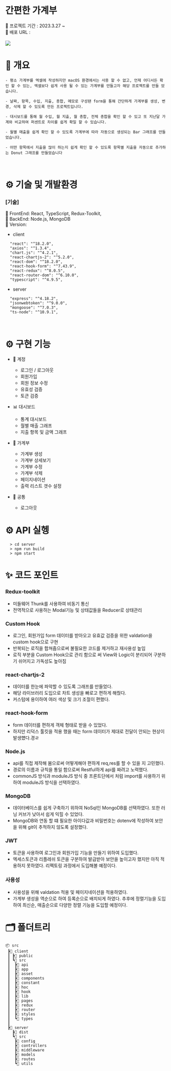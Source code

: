 <h1>간편한 가계부</h1>
📍 프로젝트 기간 : 2023.3.27 ~ 
<br>
📍 배포 URL : 
<br>
<br>

<img src="https://media.discordapp.net/attachments/986558961241182208/1003300321260486727/KakaoTalk_Photo_2022-07-31-22-56-15.jpeg?width=1440&height=1362">

<h1>📌 개요</h1>

```
- 평소 가계부를 엑셀에 작성하지만 macOS 환경에서는 사용 할 수 없고, 언제 어디서든 확인 할 수 있는, 엑셀보다 쉽게 사용 될 수 있는 가계부를 만들고자 해당 프로젝트를 만들 었습니다.

- 날짜, 항목, 수입, 지출, 총합, 메모로 구성됀 form을 통해 간단하게 가계부를 생성, 변경, 삭제 할 수 있도록 만든 프로젝트입니다.

- 대시보드를 통해 월 수입, 월 지출, 월 총합, 전체 총합을 확인 할 수 있고 또 지난달 가계와 비교하여 퍼센트로 차이를 쉽게 확일 할 수 있습니다.

- 월별 매출을 쉽게 확인 할 수 있도록 가계부에 따라 자동으로 생성되는 Bar 그래프를 만들었습니다.

- 어떤 항목에서 지출을 많이 하는지 쉽게 확인 할 수 있도록 항목별 지출을 자동으로 추가하는 Donut 그래프를 만들었습니다

```

</br>

<h1>⚙️ 기술 및 개발환경</h1>

### [기술]

📌 FrontEnd: React, TypeScript, Redux-Toolkit,
<br/>
📌 BackEnd: Node.js, MongoDB
<br/>
📌 Version:

- client

```
  "react": "^18.2.0",
  "axios": "^1.3.4",
  "chart.js": "^4.2.1",
  "react-chartjs-2": "^5.2.0",
  "react-dom": "^18.2.0",
  "react-hook-form": "^7.43.9",
  "react-redux": "^8.0.5",
  "react-router-dom": "^6.10.0",
  "typescript": "^4.9.5",
```

- server

```
  "express": "^4.18.2",
  "jsonwebtoken": "^9.0.0",
  "mongoose": "^7.0.3",
  "ts-node": "^10.9.1",
```

</br>

<h1>⚙️ 구현 기능</h1>

- 🔐 계정

  - 로그인 / 로그아웃
  - 회원가입
  - 회원 정보 수정
  - 유효성 검증
  - 토큰 검증

- 📊 대시보드

  - 통계 대시보드
  - 월별 매출 그래프
  - 지출 항목 및 금액 그래프

- 📄 가계부

  - 가계부 생성
  - 가계부 상세보기
  - 가계부 수정
  - 가계부 삭제
  - 페이지네이션
  - 출력 리스트 갯수 설정

- 🎯 공통
  - 로그아웃

<h1>⚙️ API 실헹</h1>

```
  > cd server
  > npm run build
  > npm start
```

<h1> ✨ 코드 포인트</h1>

### Redux-toolkit

- 미들웨어 Thunk를 사용하여 비동기 통신
- 전역적으로 사용하는 Modal기능 및 상태값들을 Reducer로 상태관리

### Custom Hook

- 로그인, 회원가입 form 데이터를 받아오고 유효값 검증을 위한 valdation을 custom hook으로 구현
- 반복되는 로직을 합쳐줌으로써 불필요한 코드를 제거하고 재사용성 높임
- 로직 부분을 Custom Hook으로 관리 함으로 써 View와 Logic이 분리되어 구분하기 쉬어지고 가독성도 높아짐

### react-chartjs-2

- 데이터를 한눈에 파악할 수 있도록 그래프를 만들었다.
- 해당 라이브러리 도입으로 차트 생성을 빠로고 편하게 해줬다.
- 커스텀에 용이하여 여러 색상 및 크기 조절이 편했다.

### react-hook-form

- form 데이터를 편하게 객체 형태로 받을 수 있었다.
- 하지만 리덕스 툴킷을 적용 했을 때는 form 데이터가 제대로 전달이 안되는 현상이 발생헀다.경ㄹ

### Node.js

- api를 직접 제작해 봄으로써 어떻게해야 편하게 req,res를 할 수 있을 지 고민했다.
- 경로의 이름과 규칙을 통일 함으로써 Restful하게 api를 짜려고 노력했다.
- commonJS 방식과 moduleJS 방식 중 프론트단에서 처럼 import를 사용하기 위하여 moduleJS 방식을 선택하였다.

### MongoDB

- 데이터베이스를 쉽게 구축하기 위하여 NoSql인 MongoDB를 선택하였다. 또한 러닝 커브가 낮아서 쉽게 익힐 수 있었다.
- MongoDB와 연동 할 떄 필요한 아이다값과 비밀번호는 dotenv에 작성하여 보안을 위해 git이 추적하지 않도록 설정했다.

### JWT

- 토큰을 사용하여 로그인과 회원가입 기능을 만들기 위하여 도입했다.
- 엑세스토큰과 리플레쉬 토큰을 구분하여 발급받아 보안을 높이고자 했지만 아직 적용하지 못하였다. 리펙토링 과정에서 도입해볼 예정이다.

### 사용성

- 사용성을 위해 valdation 적용 및 페이지네이션을 적용하였다.
- 가계부 생성을 역순으로 하여 등록순으로 배치되게 하였다. 추후에 정렬기능을 도입하여 최신순, 매출순으로 다양한 정렬 기능을 도입할 예정이다.

<h1> 🗂 폴더트리</h1>

```
📦 src
 ┣📂 client
 ┃ ┣📂 public
 ┃ ┗📂 src
 ┃  ┣📂 api
 ┃  ┣📂 app
 ┃  ┣📂 asset
 ┃  ┣📂 components
 ┃  ┣📂 constant
 ┃  ┣📂 hoc
 ┃  ┣📂 hook
 ┃  ┣📂 lib
 ┃  ┣📂 pages
 ┃  ┣📂 redux
 ┃  ┣📂 router
 ┃  ┣📂 styles
 ┃  ┗📂 types
 ┃
 ┣📂 server
   ┣📂 dist
   ┗📂 src
    ┣📂 config
    ┣📂 controllers
    ┣📂 middleware
    ┣📂 models
    ┣📂 routes
    ┗📂 utils


```

</br>
